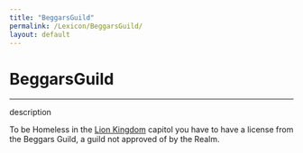 ```yaml
---
title: "BeggarsGuild"
permalink: /Lexicon/BeggarsGuild/
layout: default
---
```

# BeggarsGuild
---
description

To be Homeless in the [Lion Kingdom](LionKingdom.md) capitol you have to have a license from the Beggars Guild, a guild not approved of by the Realm.